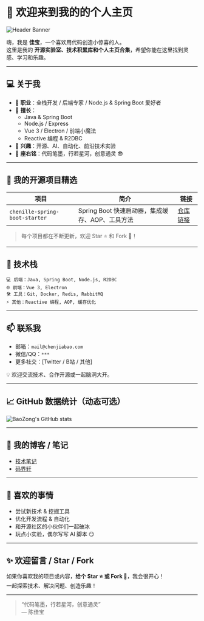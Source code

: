 # 👋 欢迎来到我的的个人主页

![Header Banner](https://dummyimage.com/1200x300/000/fff&text=Welcome+to+MoJieXuan)

嗨，我是 **佳宝**，一个喜欢用代码创造小惊喜的人。  
这里是我的 **开源实验室、技术积累库和个人主页合集**，希望你能在这里找到灵感、学习和乐趣。

---

## 💻 关于我

- 🔹 **职业**：全栈开发 / 后端专家 / Node.js & Spring Boot 爱好者  
- 🔹 **擅长**：  
  - Java & Spring Boot  
  - Node.js / Express  
  - Vue 3 / Electron / 前端小魔法  
  - Reactive 编程 & R2DBC  
- 🔹 **兴趣**：开源、AI、自动化、前沿技术实验  
- 🔹 **座右铭**：代码笔墨，行若星河，创意通灵 😎

---

## 🌟 我的开源项目精选

| 项目 | 简介 | 链接 |
|------|------|------|
| `chenille-spring-boot-starter` | Spring Boot 快速启动器，集成缓存、AOP、工具方法 | [仓库链接](https://github.com/mojiexuan/chenille-spring-boot-starter) |

> 每个项目都在不断更新，欢迎 Star ⭐ 和 Fork 🍴！

---

## 🚀 技术栈

```text
💻 后端：Java, Spring Boot, Node.js, R2DBC
🌐 前端：Vue 3, Electron
🛠️ 工具：Git, Docker, Redis, RabbitMQ
⚡ 其他：Reactive 编程, AOP, 缓存优化
```

---

## 📫 联系我

- 邮箱：`mail@chenjiabao.com`  
- 微信/QQ：`***`  
- 更多社交：[Twitter / B站 / 其他]  

💡 欢迎交流技术、合作开源或一起脑洞大开。

---

## 📈 GitHub 数据统计（动态可选）

![BaoZong's GitHub stats](https://github-readme-stats.vercel.app/api?username=mojiexuan&show_icons=true&theme=radical)

---

## 📝 我的博客 / 笔记

- [技术笔记](https://doc.chenjiabao.com)
- [码界轩](https://www.chenjiabao.com/)  

---

## 🎯 喜欢的事情

- 尝试新技术 & 挖掘工具  
- 优化开发流程 & 自动化  
- 和开源社区的小伙伴们一起破冰  
- 玩点小实验，偶尔写写 AI 脚本 😏

---

## ✨ 欢迎留言 / Star / Fork

如果你喜欢我的项目或内容，**给个 Star ⭐ 或 Fork 🍴**，我会很开心！  
一起探索技术、解决问题、创造乐趣！

---

> “代码笔墨，行若星河，创意通灵”  
> — 陈佳宝

